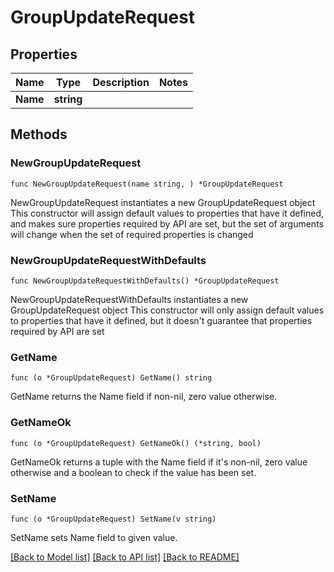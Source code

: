 # GroupUpdateRequest

## Properties

Name | Type | Description | Notes
------------ | ------------- | ------------- | -------------
**Name** | **string** |  | 

## Methods

### NewGroupUpdateRequest

`func NewGroupUpdateRequest(name string, ) *GroupUpdateRequest`

NewGroupUpdateRequest instantiates a new GroupUpdateRequest object
This constructor will assign default values to properties that have it defined,
and makes sure properties required by API are set, but the set of arguments
will change when the set of required properties is changed

### NewGroupUpdateRequestWithDefaults

`func NewGroupUpdateRequestWithDefaults() *GroupUpdateRequest`

NewGroupUpdateRequestWithDefaults instantiates a new GroupUpdateRequest object
This constructor will only assign default values to properties that have it defined,
but it doesn't guarantee that properties required by API are set

### GetName

`func (o *GroupUpdateRequest) GetName() string`

GetName returns the Name field if non-nil, zero value otherwise.

### GetNameOk

`func (o *GroupUpdateRequest) GetNameOk() (*string, bool)`

GetNameOk returns a tuple with the Name field if it's non-nil, zero value otherwise
and a boolean to check if the value has been set.

### SetName

`func (o *GroupUpdateRequest) SetName(v string)`

SetName sets Name field to given value.



[[Back to Model list]](../README.md#documentation-for-models) [[Back to API list]](../README.md#documentation-for-api-endpoints) [[Back to README]](../README.md)


